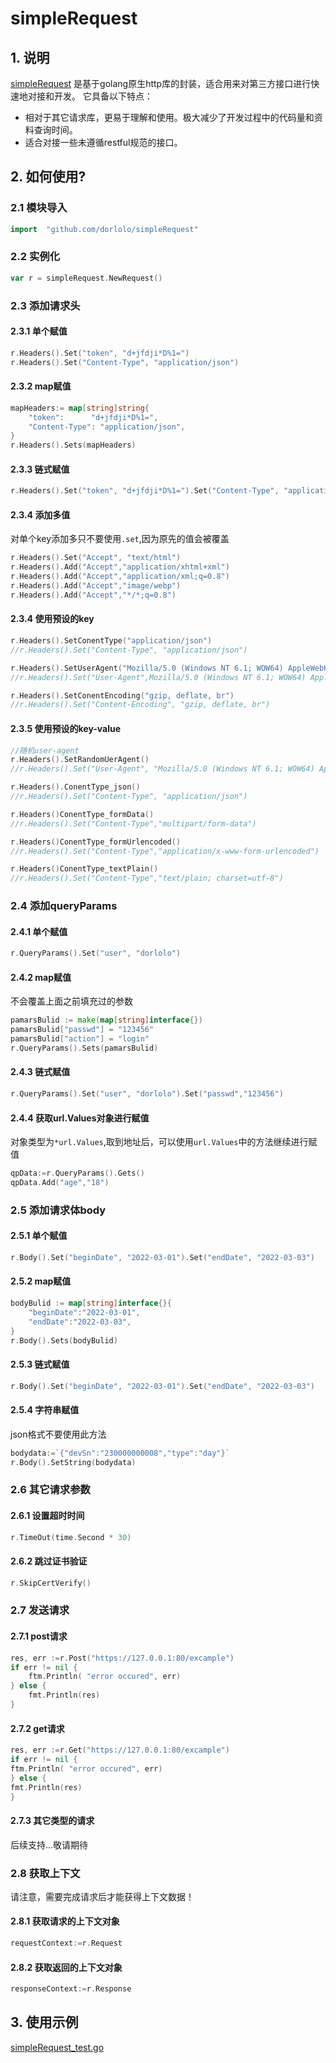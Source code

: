 # simpleRequest 
## 1. 说明
[simpleRequest](www.github.com/dorlolo/simpleRequest) 是基于golang原生http库的封装，适合用来对第三方接口进行快速地对接和开发。
它具备以下特点：
- 相对于其它请求库，更易于理解和使用。极大减少了开发过程中的代码量和资料查询时间。
- 适合对接一些未遵循restful规范的接口。

## 2. 如何使用?

### 2.1 模块导入

```go
import  "github.com/dorlolo/simpleRequest"
```

### 2.2 实例化

```go
var r = simpleRequest.NewRequest()
```

### 2.3 添加请求头

#### 2.3.1 单个赋值
```go
r.Headers().Set("token", "d+jfdji*D%1=")
r.Headers().Set("Content-Type", "application/json")
```

#### 2.3.2 map赋值
```go
mapHeaders:= map[string]string{
    "token":      "d+jfdji*D%1=",
    "Content-Type": "application/json",
}
r.Headers().Sets(mapHeaders)
```

#### 2.3.3 链式赋值
```go
r.Headers().Set("token", "d+jfdji*D%1=").Set("Content-Type", "application/json")
```

#### 2.3.4 添加多值
对单个key添加多只不要使用`.set`,因为原先的值会被覆盖
```go
r.Headers().Set("Accept", "text/html")
r.Headers().Add("Accept","application/xhtml+xml")
r.Headers().Add("Accept","application/xml;q=0.8")
r.Headers().Add("Accept","image/webp")
r.Headers().Add("Accept","*/*;q=0.8")
```

#### 2.3.4 使用预设的key
```go
r.Headers().SetConentType("application/json")
//r.Headers().Set("Content-Type", "application/json")

r.Headers().SetUserAgent("Mozilla/5.0 (Windows NT 6.1; WOW64) AppleWebKit/535.1 (KHTML, like Gecko) Chrome/14.0.835.163 Safari/535.1"")
//r.Headers().Set("User-Agent",Mozilla/5.0 (Windows NT 6.1; WOW64) AppleWebKit/535.1 (KHTML, like Gecko) Chrome/14.0.835.163 Safari/535.1")

r.Headers().SetConentEncoding("gzip, deflate, br")
//r.Headers().Set("Content-Encoding", "gzip, deflate, br")
```

#### 2.3.5 使用预设的key-value
```go
//随机user-agent
r.Headers().SetRandomUerAgent()
//r.Headers().Set("User-Agent", "Mozilla/5.0 (Windows NT 6.1; WOW64) AppleWebKit/535.1 (KHTML, like Gecko) Chrome/14.0.835.163 Safari/535.1")

r.Headers().ConentType_json()
//r.Headers().Set("Content-Type", "application/json")

r.Headers()ConentType_formData()
//r.Headers().Set("Content-Type","multipart/form-data")

r.Headers()ConentType_formUrlencoded()
//r.Headers().Set("Content-Type","application/x-www-form-urlencoded")

r.Headers()ConentType_textPlain()
//r.Headers().Set("Content-Type","text/plain; charset=utf-8")
```

### 2.4 添加queryParams
#### 2.4.1 单个赋值
```go
r.QueryParams().Set("user", "dorlolo")
```
#### 2.4.2 map赋值
不会覆盖上面之前填充过的参数
```go
pamarsBulid := make(map[string]interface{})
pamarsBulid["passwd"] = "123456"
pamarsBulid["action"] = "login"
r.QueryParams().Sets(pamarsBulid)
```

#### 2.4.3 链式赋值
```go
r.QueryParams().Set("user", "dorlolo").Set("passwd","123456")
```

#### 2.4.4 获取url.Values对象进行赋值
对象类型为`*url.Values`,取到地址后，可以使用`url.Values`中的方法继续进行赋值
```go
qpData:=r.QueryParams().Gets()
qpData.Add("age","18")
```

### 2.5 添加请求体body

#### 2.5.1 单个赋值
```go
r.Body().Set("beginDate", "2022-03-01").Set("endDate", "2022-03-03")

```

#### 2.5.2 map赋值
```go
bodyBulid := map[string]interface{}{
    "beginDate":"2022-03-01",
	"endDate":"2022-03-03",
}
r.Body().Sets(bodyBulid)
```

#### 2.5.3 链式赋值
```go
r.Body().Set("beginDate", "2022-03-01").Set("endDate", "2022-03-03")
```

#### 2.5.4 字符串赋值
json格式不要使用此方法
```go
bodydata:=`{"devSn":"230000000008","type":"day"}`
r.Body().SetString(bodydata)
```

###  2.6 其它请求参数

#### 2.6.1 设置超时时间
```go
r.TimeOut(time.Second * 30)
```

#### 2.6.2 跳过证书验证
```go
r.SkipCertVerify()
```

### 2.7 发送请求
#### 2.7.1 post请求
```go
res, err :=r.Post("https://127.0.0.1:80/excample")
if err != nil {
    ftm.Println( "error occured", err)
} else {
    fmt.Println(res)
}
```

#### 2.7.2 get请求
```go
res, err :=r.Get("https://127.0.0.1:80/excample")
if err != nil {
ftm.Println( "error occured", err)
} else {
fmt.Println(res)
}
```
#### 2.7.3 其它类型的请求
后续支持...敬请期待


### 2.8 获取上下文
请注意，需要完成请求后才能获得上下文数据！
#### 2.8.1 获取请求的上下文对象
```go
requestContext:=r.Request
```

#### 2.8.2 获取返回的上下文对象
```go
responseContext:=r.Response
```

## 3. 使用示例
[simpleRequest_test.go](./test/simpleRequest_test.go)